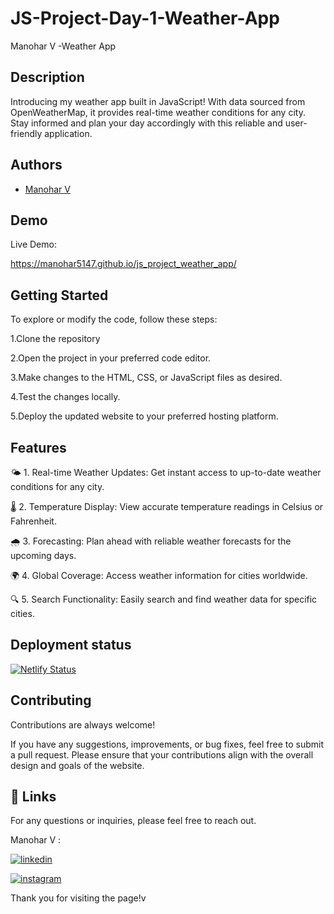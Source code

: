 # JS-Project-Day-1-Weather-App

Manohar V -Weather App
## Description 

Introducing my weather app built in JavaScript! With data sourced from OpenWeatherMap, it provides real-time weather conditions for any city. Stay informed and plan your day accordingly with this reliable and user-friendly application.
## Authors

- [Manohar V](https://www.github.com/Manohar5147) 


## Demo

Live Demo:

  https://manohar5147.github.io/js_project_weather_app/ 
## Getting Started

To explore or modify the code, follow these steps:

1.Clone the repository

2.Open the project in your preferred code editor.

3.Make changes to the HTML, CSS, or JavaScript files as desired.

4.Test the changes locally.

5.Deploy the updated website to your preferred hosting platform.


## Features

🌤️ 1.️ Real-time Weather Updates: Get instant access to up-to-date weather conditions for any city.

🌡️ 2.️ Temperature Display: View accurate temperature readings in Celsius or Fahrenheit.

🌧️ 3.️ Forecasting: Plan ahead with reliable weather forecasts for the upcoming days.

🌍 4.️ Global Coverage: Access weather information for cities worldwide.

🔍 5.️ Search Functionality: Easily search and find weather data for specific cities.


## Deployment status

[![Netlify Status](https://api.netlify.com/api/v1/badges/09b13d6c-4503-492e-82ba-e6d93675f69e/deploy-status)](https://app.netlify.com/sites/manohar-weather-app/deploys)

## Contributing

Contributions are always welcome!

If you have any suggestions, improvements, or bug fixes, feel free to submit a pull request. Please ensure that your contributions align with the overall design and goals of the website. 


## 🔗 Links

For any questions or inquiries, please feel free to reach out. 

Manohar V :

[![linkedin](https://img.shields.io/badge/linkedin-0A66C2?style=for-the-badge&logo=linkedin&logoColor=white)](https://www.linkedin.com/in/manohar-v-643892225)

[![instagram](https://img.shields.io/badge/instagram-E4405F?style=for-the-badge&logo=instagram&logoColor=white)](https://www.instagram.com/my_self_manu_)

Thank you for visiting the page!v
